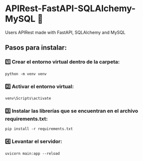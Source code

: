 # APIRest-FastAPI-SQLAlchemy-MySQL 🐍
Users APIRest made with FastAPI, SQLAlchemy and MySQL

## Pasos para instalar:
### 1️⃣ Crear el entorno virtual dentro de la carpeta:
```
python -m venv venv
```
### 2️⃣ Activar el entorno virtual: 
```
venv\Scripts\activate
```
### 3️⃣ Instalar las librerías que se encuentran en el archivo requirements.txt:
```
pip install -r requirements.txt

```
### 4️⃣ Levantar el servidor:
```
uvicorn main:app --reload
```
 
